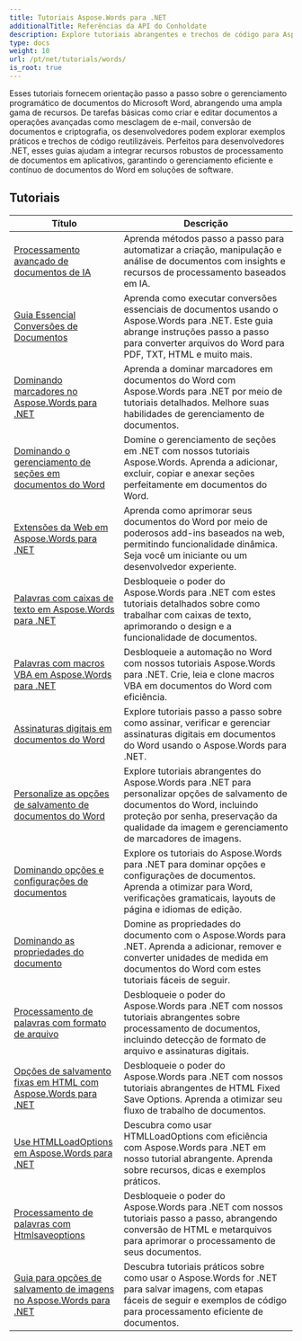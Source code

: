 ```yaml
---
title: Tutoriais Aspose.Words para .NET
additionalTitle: Referências da API do Conholdate
description: Explore tutoriais abrangentes e trechos de código para Aspose.Words para .NET! De noções básicas amigáveis para iniciantes a recursos avançados, forneça instruções passo a passo.
type: docs
weight: 10
url: /pt/net/tutorials/words/
is_root: true
---
```


Esses tutoriais fornecem orientação passo a passo sobre o gerenciamento programático de documentos do Microsoft Word, abrangendo uma ampla gama de recursos. De tarefas básicas como criar e editar documentos a operações avançadas como mesclagem de e-mail, conversão de documentos e criptografia, os desenvolvedores podem explorar exemplos práticos e trechos de código reutilizáveis. Perfeitos para desenvolvedores .NET, esses guias ajudam a integrar recursos robustos de processamento de documentos em aplicativos, garantindo o gerenciamento eficiente e contínuo de documentos do Word em soluções de software.

## Tutoriais
| Título | Descrição |
| --- | --- | 
| [Processamento avançado de documentos de IA](./advanced-ai-document-processing/) | Aprenda métodos passo a passo para automatizar a criação, manipulação e análise de documentos com insights e recursos de processamento baseados em IA. |
| [Guia Essencial Conversões de Documentos](./essential-guide-document-conversions/) | Aprenda como executar conversões essenciais de documentos usando o Aspose.Words para .NET. Este guia abrange instruções passo a passo para converter arquivos do Word para PDF, TXT, HTML e muito mais. | 
| [Dominando marcadores no Aspose.Words para .NET](./mastering-bookmarks/) | Aprenda a dominar marcadores em documentos do Word com Aspose.Words para .NET por meio de tutoriais detalhados. Melhore suas habilidades de gerenciamento de documentos. | 
| [Dominando o gerenciamento de seções em documentos do Word](./section-management/) | Domine o gerenciamento de seções em .NET com nossos tutoriais Aspose.Words. Aprenda a adicionar, excluir, copiar e anexar seções perfeitamente em documentos do Word. | 
| [Extensões da Web em Aspose.Words para .NET](./web-extensions/) | Aprenda como aprimorar seus documentos do Word por meio de poderosos add-ins baseados na web, permitindo funcionalidade dinâmica. Seja você um iniciante ou um desenvolvedor experiente. | 
| [Palavras com caixas de texto em Aspose.Words para .NET](./words-with-textboxes/) | Desbloqueie o poder do Aspose.Words para .NET com estes tutoriais detalhados sobre como trabalhar com caixas de texto, aprimorando o design e a funcionalidade de documentos. | 
| [Palavras com macros VBA em Aspose.Words para .NET](./words-with-vba-macros/) | Desbloqueie a automação no Word com nossos tutoriais Aspose.Words para .NET. Crie, leia e clone macros VBA em documentos do Word com eficiência. | 
| [Assinaturas digitais em documentos do Word](./digital-signatures/) | Explore tutoriais passo a passo sobre como assinar, verificar e gerenciar assinaturas digitais em documentos do Word usando o Aspose.Words para .NET. |
| [Personalize as opções de salvamento de documentos do Word](./word-document-saving-options/) | Explore tutoriais abrangentes do Aspose.Words para .NET para personalizar opções de salvamento de documentos do Word, incluindo proteção por senha, preservação da qualidade da imagem e gerenciamento de marcadores de imagens. |
| [Dominando opções e configurações de documentos](./mastering-document-options-and-settings/) | Explore os tutoriais do Aspose.Words para .NET para dominar opções e configurações de documentos. Aprenda a otimizar para Word, verificações gramaticais, layouts de página e idiomas de edição. |
| [Dominando as propriedades do documento](./mastering-document-properties/) | Domine as propriedades do documento com o Aspose.Words para .NET. Aprenda a adicionar, remover e converter unidades de medida em documentos do Word com estes tutoriais fáceis de seguir. |
| [Processamento de palavras com formato de arquivo](./words-processing-with-file-format/) | Desbloqueie o poder do Aspose.Words para .NET com nossos tutoriais abrangentes sobre processamento de documentos, incluindo detecção de formato de arquivo e assinaturas digitais. |
| [Opções de salvamento fixas em HTML com Aspose.Words para .NET](./html-fixed-save-options/) | Desbloqueie o poder do Aspose.Words para .NET com nossos tutoriais abrangentes de HTML Fixed Save Options. Aprenda a otimizar seu fluxo de trabalho de documentos. |
| [Use HTMLLoadOptions em Aspose.Words para .NET](./use-htmlloadoptions/) | Descubra como usar HTMLLoadOptions com eficiência com Aspose.Words para .NET em nosso tutorial abrangente. Aprenda sobre recursos, dicas e exemplos práticos. |
| [Processamento de palavras com Htmlsaveoptions](./words-processing-with-htmlsaveoptions/) | Desbloqueie o poder do Aspose.Words para .NET com nossos tutoriais passo a passo, abrangendo conversão de HTML e metarquivos para aprimorar o processamento de seus documentos. |
| [Guia para opções de salvamento de imagens no Aspose.Words para .NET](./guide-to-image-save-options/) | Descubra tutoriais práticos sobre como usar o Aspose.Words for .NET para salvar imagens, com etapas fáceis de seguir e exemplos de código para processamento eficiente de documentos. |